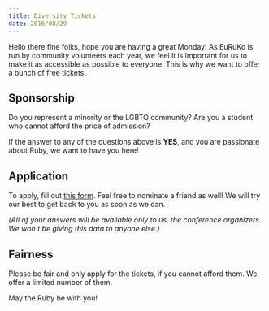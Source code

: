 ```yaml
---
title: Diversity Tickets
date: 2016/08/29
---
```


Hello there fine folks, hope you are having a great Monday! As EuRuKo is run by
community volunteers each year, we feel it is important for us to make it as
accessible as possible to everyone. This is why we want to offer a bunch of
free tickets.

## Sponsorship

Do you represent a minority or the LGBTQ community? Are you a student
who cannot afford the price of admission?

If the answer to any of the questions above is **YES**, and you are passionate
about Ruby, we want to have you here!

## Application

To apply, fill out [this form][form]. Feel free to nominate a friend as well!
We will try our best to get back to you as soon as we can.

_(All of your answers will be available only to us, the conference organizers.
We won't be giving this data to anyone else.)_

## Fairness

Please be fair and only apply for the tickets, if you cannot afford them. We
offer a limited number of them.

May the Ruby be with you!

[form]: https://goo.gl/forms/CH8dv74lU0IM3loS2
